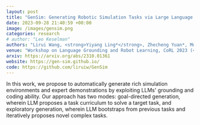 ```yaml
---
layout: post
title: "GenSim: Generating Robotic Simulation Tasks via Large Language Models"
date: 2023-09-28 21:40:59 +00:00
image: /images/gensim.png
categories: research
# author: "Leo Keselman"
authors: "Lirui Wang, <strong>Yiyang Ling*</strong>, Zhecheng Yuan*, Mohit Shridhar, Chen Bao, Yuzhe Qin, Bailin Wang, Huazhe Xu, Xiaolong Wang"
venue: "Workshop on Language Grounding and Robot Learning, CoRL 2023 (<strong>Best Paper</strong>); <br> International Conference on Learning Representations (ICLR), 2024 (<strong>Spotlight</strong>)"
arxiv: https://arxiv.org/abs/2310.01361
website: https://gen-sim.github.io/
code: https://github.com/liruiw/GenSim
---
```

In this work, we propose to automatically generate rich simulation environments and expert demonstrations by exploiting LLMs' grounding and coding ability. Our approach has two modes: goal-directed generation, wherein LLM proposes a task curriculum to solve a target task, and exploratory generation, wherein LLM bootstraps from previous tasks and iteratively proposes novel complex tasks.